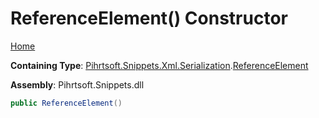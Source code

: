 # ReferenceElement\(\) Constructor

[Home](../../../../../../README.md#_top)

**Containing Type**: [Pihrtsoft.Snippets.Xml.Serialization](../../README.md#_top)\.[ReferenceElement](../README.md#_top)

**Assembly**: Pihrtsoft\.Snippets\.dll

```csharp
public ReferenceElement()
```

